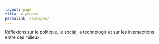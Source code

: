 ```yaml
---
layout: page
title: À propos
permalink: /apropos/
---
```


Réflexions sur le politique, le social, la technologie et sur les intersections entre ces milieux.
